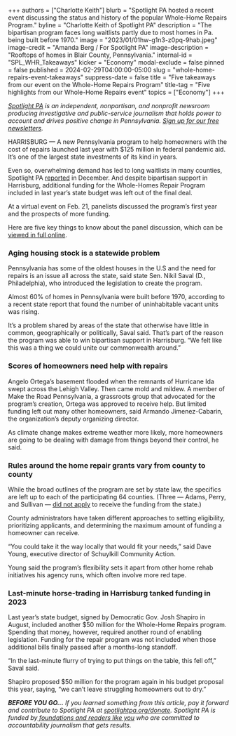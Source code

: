 +++
authors = ["Charlotte Keith"]
blurb = "Spotlight PA hosted a recent event discussing the status and history of the popular Whole-Home Repairs Program."
byline = "Charlotte Keith of Spotlight PA"
description = "The bipartisan program faces long waitlists partly due to most homes in Pa. being built before 1970."
image = "2023/01/01hw-g1n3-z0pq-9hab.jpeg"
image-credit = "Amanda Berg / For Spotlight PA"
image-description = "Rooftops of homes in Blair County, Pennsylvania."
internal-id = "SPL_WHR_Takeaways"
kicker = "Economy"
modal-exclude = false
pinned = false
published = 2024-02-29T04:00:00-05:00
slug = "whole-home-repairs-event-takeaways"
suppress-date = false
title = "Five takeaways from our event on the Whole-Home Repairs Program"
title-tag = "Five highlights from our Whole-Home Repairs event"
topics = ["Economy"]
+++

<a href="https://www.spotlightpa.org/"><em>Spotlight PA</em></a><em> is an independent, nonpartisan, and nonprofit newsroom producing investigative and public-service journalism that holds power to account and drives positive change in Pennsylvania. </em><a href="https://www.spotlightpa.org/newsletters"><em>Sign up for our free newsletters</em></a><em>.</em>

HARRISBURG — A new Pennsylvania program to help homeowners with the cost of repairs launched last year with $125 million in federal pandemic aid. It’s one of the largest state investments of its kind in years.

Even so, overwhelming demand has led to long waitlists in many counties, Spotlight PA <a href="https://www.spotlightpa.org/news/2023/12/pennsylvania-whole-home-repairs-program-shortage-budget-impasse-legislature/">reported</a> in December. And despite bipartisan support in Harrisburg, additional funding for the Whole-Homes Repair Program included in last year’s state budget was left out of the final deal.

<script src="https://www.spotlightpa.org/embed.js" async></script><div data-spl-embed-version="1" data-spl-src="https://www.spotlightpa.org/embeds/newsletter/"></div>

At a virtual event on Feb. 21, panelists discussed the program’s first year and the prospects of more funding.

Here are five key things to know about the panel discussion, which can be<a href="https://www.spotlightpa.org/news/2024/02/housing-home-improvement-repairs-pennsylvania-saval-event/"> viewed in full online</a>.

### Aging housing stock is a statewide problem

Pennsylvania has some of the oldest houses in the U.S and the need for repairs is an issue all across the state, said state Sen. Nikil Saval (D., Philadelphia), who introduced the legislation to create the program.

Almost 60% of homes in Pennsylvania were built before 1970, according to a recent state report that found the number of uninhabitable vacant units was rising.

It’s a problem shared by areas of the state that otherwise have little in common, geographically or politically, Saval said. That’s part of the reason the program was able to win bipartisan support in Harrisburg. “We felt like this was a thing we could unite our commonwealth around.”

### Scores of homeowners need help with repairs

Angelo Ortega’s basement flooded when the remnants of Hurricane Ida swept across the Lehigh Valley. Then came mold and mildew. A member of Make the Road Pennsylvania, a grassroots group that advocated for the program’s creation, Ortega was approved to receive help. But limited funding left out many other homeowners, said Armando Jimenez-Cabarin, the organization’s deputy organizing director.

As climate change makes extreme weather more likely, more homeowners are going to be dealing with damage from things beyond their control, he said.

### Rules around the home repair grants vary from county to county

While the broad outlines of the program are set by state law, the specifics are left up to each of the participating 64 counties. (Three — Adams, Perry, and Sullivan — <a href="https://www.spotlightpa.org/news/2023/06/pa-whole-home-repairs-program-rural-counties-applications/">did not apply</a> to receive the funding from the state.)

County administrators have taken different approaches to setting eligibility, prioritizing applicants, and determining the maximum amount of funding a homeowner can receive.

“You could take it the way locally that would fit your needs,” said Dave Young, executive director of Schuylkill Community Action.

Young said the program’s flexibility sets it apart from other home rehab initiatives his agency runs, which often involve more red tape. <strong></strong>

### Last-minute horse-trading in Harrisburg tanked funding in 2023

Last year’s state budget, signed by Democratic Gov. Josh Shapiro in August, included another $50 million for the Whole-Home Repairs program. Spending that money, however, required another round of enabling legislation. Funding for the repair program was not included when those additional bills finally passed after a months-long standoff.

<script src="https://www.spotlightpa.org/embed.js" async></script><div data-spl-embed-version="1" data-spl-src="https://www.spotlightpa.org/embeds/donate/"></div>

“In the last-minute flurry of trying to put things on the table, this fell off,” Saval said.

Shapiro proposed $50 million for the program again in his budget proposal this year, saying, “we can’t leave struggling homeowners out to dry.”

<strong><em>BEFORE YOU GO…</em></strong><em> If you learned something from this article, pay it forward and contribute to Spotlight PA at </em><a href="https://www.spotlightpa.org/donate"><em>spotlightpa.org/donate</em></a><em>. Spotlight PA is funded by</em><a href="https://www.spotlightpa.org/support"><em> foundations and readers like you</em></a><em> who are committed to accountability journalism that gets results.</em>

